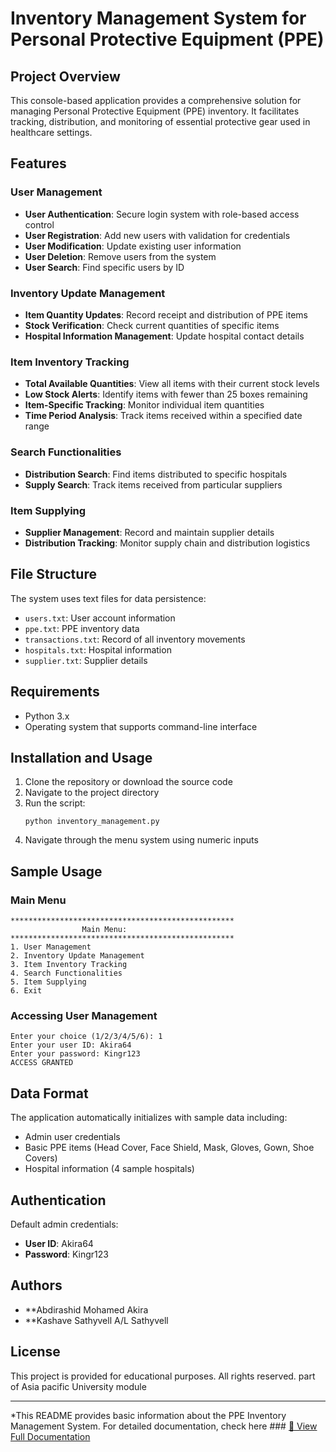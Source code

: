 # Inventory Management System for Personal Protective Equipment (PPE)

## Project Overview
This console-based application provides a comprehensive solution for managing Personal Protective Equipment (PPE) inventory. It facilitates tracking, distribution, and monitoring of essential protective gear used in healthcare settings.

## Features

### User Management
- **User Authentication**: Secure login system with role-based access control
- **User Registration**: Add new users with validation for credentials
- **User Modification**: Update existing user information
- **User Deletion**: Remove users from the system
- **User Search**: Find specific users by ID

### Inventory Update Management
- **Item Quantity Updates**: Record receipt and distribution of PPE items
- **Stock Verification**: Check current quantities of specific items
- **Hospital Information Management**: Update hospital contact details

### Item Inventory Tracking
- **Total Available Quantities**: View all items with their current stock levels
- **Low Stock Alerts**: Identify items with fewer than 25 boxes remaining
- **Item-Specific Tracking**: Monitor individual item quantities
- **Time Period Analysis**: Track items received within a specified date range

### Search Functionalities
- **Distribution Search**: Find items distributed to specific hospitals
- **Supply Search**: Track items received from particular suppliers

### Item Supplying
- **Supplier Management**: Record and maintain supplier details
- **Distribution Tracking**: Monitor supply chain and distribution logistics

## File Structure
The system uses text files for data persistence:
- `users.txt`: User account information
- `ppe.txt`: PPE inventory data
- `transactions.txt`: Record of all inventory movements
- `hospitals.txt`: Hospital information
- `supplier.txt`: Supplier details

## Requirements
- Python 3.x
- Operating system that supports command-line interface

## Installation and Usage
1. Clone the repository or download the source code
2. Navigate to the project directory
3. Run the script:
   ```
   python inventory_management.py
   ```
4. Navigate through the menu system using numeric inputs

## Sample Usage

### Main Menu
```
**************************************************
                Main Menu:
**************************************************
1. User Management
2. Inventory Update Management
3. Item Inventory Tracking
4. Search Functionalities
5. Item Supplying
6. Exit
```

### Accessing User Management
```
Enter your choice (1/2/3/4/5/6): 1
Enter your user ID: Akira64
Enter your password: Kingr123
ACCESS GRANTED
```

## Data Format
The application automatically initializes with sample data including:
- Admin user credentials
- Basic PPE items (Head Cover, Face Shield, Mask, Gloves, Gown, Shoe Covers)
- Hospital information (4 sample hospitals)

## Authentication
Default admin credentials:
- **User ID**: Akira64
- **Password**: Kingr123

## Authors
- **Abdirashid Mohamed Akira
- **Kashave Sathyvell A/L Sathyvell

## License
This project is provided for educational purposes. All rights reserved. part of Asia pacific University module

---

*This README provides basic information about the PPE Inventory Management System. For detailed documentation, 
check here ### [📄 View Full Documentation](https://docs.google.com/document/d/1-F-9Bd3l-hLwNdmZ4xN3f-ZhdRA-X-d6KTT2owv3tBg/edit?tab=t.0)
